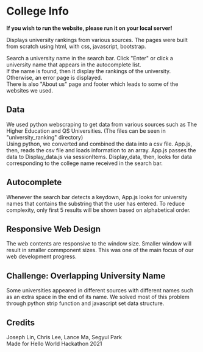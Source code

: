 # College Info
**If you wish to run the website, please run it on your local server!**

Displays university rankings from various sources.
The pages were built from scratch using html, with css, javascript, bootstrap. <br/>

Search a university name in the search bar. Click "Enter" or click a university name that appears in the autocomplete list.<br />
If the name is found, then it display the rankings of the university. Otherwise, an error page is displayed. <br />
There is also "About us" page and footer which leads to some of the websites we used.

## Data
We used python webscraping to get data from various sources such as The Higher Education and QS Universities. (The files can be seen in "university_ranking" directory) <br />
Using python, we converted and combined the data into a csv file.
App.js, then, reads the csv file and loads information to an array.
App.js passes the data to Display_data.js via sessionItems. 
Display_data, then, looks for data corresponding to the college name received in the search bar.

## Autocomplete
Whenever the search bar detects a keydown, App.js looks for university names that contains the substring that the user has entered.
To reduce complexity, only first 5 results will be shown based on alphabetical order.

## Responsive Web Design
The web contents are responsive to the window size. Smaller window will result in smaller commponent sizes. 
This was one of the main focus of our web development progress.

## Challenge: Overlapping University Name
Some universities appeared in different sources with different names such as an extra space in the end of its name.
We solved most of this problem through python strip function and javascript set data structure.

## Credits
Joseph Lin, Chris Lee, Lance Ma, Segyul Park <br/>
Made for Hello World Hackathon 2021
